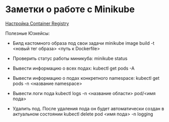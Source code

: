 # Заметки о работе с Minikube

[Настройка Container Registry](container-registry/README.md)


Полезные Юзкейсы:
- Билд кастомного образа под свои задачи
  minikube image build -t <новый тег образа> <путь к Dockerfile>

- Проверить статус работы миникуба:
  minikube status

- Вывести информацию о всех подах:
  kubectl get pods -A

- Вывести информацию о подах конкретного namespace:
  kubectl get pods -n <название namespace>

- Вывести логи пода
  kubectl logs -n <название области> pod/<имя пода>

- Удалить под. После удаления пода он будет автоматически создан в актуальном состоянии
  kubectl delete pod <имя пода> -n logging

